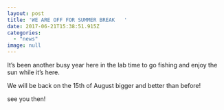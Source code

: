 ```yaml
---
layout: post
title: 'WE ARE OFF FOR SUMMER BREAK   '
date: 2017-06-21T15:38:51.915Z
categories:
  - "news"
image: null
---
```


It’s been another busy year here in the lab time to go fishing and enjoy the sun while it’s here.

We will be back on the 15th of August bigger and better than before!

see you then!
